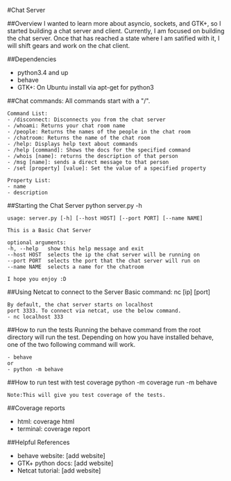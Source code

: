 #Chat Server

##Overview
	I wanted to learn more about asyncio, sockets, and
    GTK+, so I started building a chat server and client.
    Currently, I am focused on building the chat server.
    Once that has reached a state where I am satified with
    it, I will shift gears and work on the chat client.

##Dependencies
* python3.4 and up
* behave
* GTK+: On Ubuntu install via apt-get for python3

##Chat commands:
	All commands start with a "/".

	Command List:
	- /disconnect: Disconnects you from the chat server
	- /whoami: Returns your chat room name
	- /people: Returns the names of the people in the chat room
	- /chatroom: Returns the name of the chat room
	- /help: Displays help text about commands
	- /help [command]: Shows the docs for the specified command
	- /whois [name]: returns the description of that person
	- /msg [name]: sends a direct message to that person
	- /set [property] [value]: Set the value of a specified property

	Property List:
	- name
	- description

##Starting the Chat Server
	python server.py -h

	usage: server.py [-h] [--host HOST] [--port PORT] [--name NAME]

	This is a Basic Chat Server

	optional arguments:
  	-h, --help   show this help message and exit
  	--host HOST  selects the ip the chat server will be running on
  	--port PORT  selects the port that the chat server will run on
  	--name NAME  selects a name for the chatroom

	I hope you enjoy :D

##Using Netcat to connect to the Server
	Basic command: nc [ip] [port]

    By default, the chat server starts on localhost
    port 3333. To connect via netcat, use the below command.
    - nc localhost 333

##How to run the tests
	Running the behave command from the root directory
    will run the test. Depending on how you have
    installed behave, one of the two following command
    will work.

    - behave
    or
    - python -m behave

##How to run test with test coverage
	python -m coverage run -m behave

	Note:This will give you test coverage of the tests.

##Coverage reports
* html: coverage html
* terminal: coverage report

##Helpful References
* behave website: [add website]
* GTK+ python docs: [add website]
* Netcat tutorial: [add website]